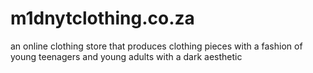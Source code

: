 # m1dnytclothing.co.za
an online clothing store that produces clothing pieces with a fashion of young teenagers and young adults with a dark aesthetic
